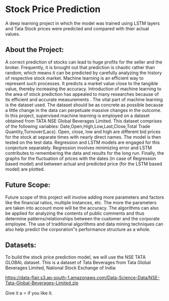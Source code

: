 # Stock Price Prediction

A deep learning project in which the model was trained using LSTM layers and Tata Stock prices were predicted and compared with thier actual values.

## About the Project:

A correct prediction of stocks can lead to huge profits for the seller and the broker. Frequently, it is brought out that prediction is chaotic rather than random, which means it can be predicted by carefully analyzing the history of respective stock market. Machine learning is an efficient way to represent such processes. It predicts a market value close to the tangible value, thereby increasing the accuracy. Introduction of machine learning to the area of stock prediction has appealed to many researches because of its efficient and accurate measurements . The vital part of machine learning is the dataset used. The dataset should be as concrete as possible because a little change in the data can perpetuate massive changes in the outcome. In this project, supervised machine learning is employed on a dataset obtained from TATA NSE Global Beverages Limited. This dataset comprises of the following variables: Date,Open,High,Low,Last,Close,Total Trade Quantity,Turnover(Lacs). Open, close, low and high are different bid prices for the stock at separate times with nearly direct names. The model is then tested on the test data. Regression and LSTM models are engaged for this conjecture separately. Regression involves minimizing error and LSTM contributes to remembering the data and results for the long run. Finally, the graphs for the fluctuation of prices with the dates (in case of Regression based model) and between actual and predicted price (for the LSTM based model) are plotted.

## Future Scope:

Future scope of this project will involve adding more parameters and factors like the financial ratios, multiple instances, etc. The more the parameters are taken into account more will be the accuracy. The algorithms can also be applied for analyzing the contents of public comments and thus determine patterns/relationships between the customer and the corporate employee. The use of traditional algorithms and data mining techniques can also help predict the corporation‟s performance structure as a whole.


## Datasets:

To build the stock price prediction model, we will use the NSE TATA GLOBAL dataset. This is a dataset of Tata Beverages from Tata Global Beverages Limited, National Stock Exchange of India: 

https://data-flair.s3.ap-south-1.amazonaws.com/Data-Science-Data/NSE-Tata-Global-Beverages-Limited.zip

Give it a :star: if you like it.